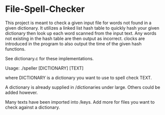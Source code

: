 # File-Spell-Checker

This project is meant to check a given input file for words not found in a given dictionary. 
It utilizes a linked list hash table to quickly hash your given dictionary then look up each
word scanned from the input text. Any words not existing in the hash table are then output as incorrect.
clocks are introduced in the program to also output the time of the given hash functions.

See dictionary.c for these implementations.

Usage: ./speller [DICTIONARY] [TEXT]

where DICTIONARY is a dictionary you want to use to spell check TEXT.

A dictionary is already supplied in /dictionaries under large. Others could be added however.

Many texts have been imported into /keys. Add more for files you want to check against a dictionary.

